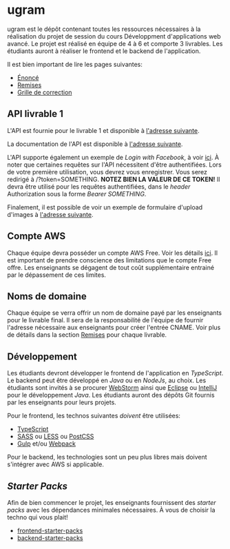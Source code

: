 # ugram

ugram est le dépôt contenant toutes les ressources nécessaires à la réalisation du projet de session du cours Développment d'applications web avancé. Le projet est réalisé en équipe de 4 à 6 et comporte 3 livrables. Les étudiants auront à réaliser le frontend et le backend de l'application.

Il est bien important de lire les pages suivantes:

* [Énoncé](https://github.com/GLO3112/ugram/blob/master/Enonce.md)
* [Remises](https://github.com/GLO3112/ugram/blob/master/Remises.md)
* [Grille de correction](https://docs.google.com/spreadsheets/d/1C52Qwlf5l4wu_2_SGlAbJ6PKlXMl4jJfihJuSchRRSM/edit?usp=sharing)

## API livrable 1

L'API est fournie pour le livrable 1 et disponible à [l'adresse suivante](http://api.ugram.net/).

La documentation de l'API est disponible à [l'adresse suivante](http://api.ugram.net/docs).

L'API supporte également un exemple de _Login with Facebook_, à voir [ici](http://api.ugram.net/login). À noter que certaines requêtes sur l'API nécessitent d'être authentifiées. Lors de votre première utilisation, vous devrez vous enregistrer. Vous serez redirigé à /?token=SOMETHING. **NOTEZ BIEN LA VALEUR DE CE TOKEN!** Il devra être utilisé pour les requêtes authentifiées, dans le _header_ Authorization sous la forme _Bearer SOMETHING_.

Finalement, il est possible de voir un exemple de formulaire d'upload d'images à [l'adresse suivante](http://api.ugram.net/test/upload).

## Compte AWS

Chaque équipe devra posséder un compte AWS Free. Voir les détails [ici](https://aws.amazon.com/free/). Il est important de prendre conscience des limitations que le compte Free offre. Les enseignants se dégagent de tout coût supplémentaire entrainé par le dépassement de ces limites.

## Noms de domaine

Chaque équipe se verra offrir un nom de domaine payé par les enseignants pour le livrable final. Il sera de la responsabilité de l'équipe de fournir l'adresse nécessaire aux enseignants pour créer l'entrée CNAME. Voir plus de détails dans la section [Remises](https://github.com/GLO3112/ugram/blob/master/Remises.md) pour chaque livrable.

## Développement

Les étudiants devront développer le frontend de l'application en _TypeScript_. Le backend peut être développé en _Java_ ou en _NodeJs_, au choix. Les étudiants sont invités à se procurer [WebStorm](https://www.jetbrains.com/webstorm/) ainsi que [Eclipse](http://www.eclipse.org/downloads) ou [IntelliJ](https://www.jetbrains.com/idea) pour le développement _Java_. Les étudiants auront des dépôts Git fournis par les enseignants pour leurs projets. 

Pour le frontend, les technos suivantes *doivent* être utilisées:
* [TypeScript](https://www.typescriptlang.org/)
* [SASS](http://sass-lang.com/) ou [LESS](http://lesscss.org/) ou [PostCSS](http://postcss.org/)
* [Gulp](http://gulpjs.com/) et/ou [Webpack](https://webpack.github.io/)

Pour le backend, les technologies sont un peu plus libres mais doivent s'intégrer avec AWS si applicable.

## _Starter Packs_

Afin de bien commencer le projet, les enseignants fournissent des _starter packs_ avec les dépendances minimales nécessaires. À vous de choisir la techno qui vous plait!

* [frontend-starter-packs](https://github.com/GLO3112/frontend-starter-packs)
* [backend-starter-packs](https://github.com/GLO3112/backend-starter-packs)
